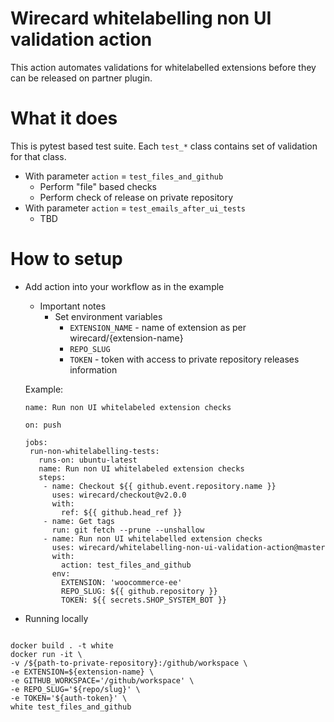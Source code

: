 # Wirecard whitelabelling non UI validation action

This action automates validations for whitelabelled extensions before they can be released on partner plugin.

# What it does
This is pytest based test suite. Each `test_*` class contains set of validation for that class.
- With parameter `action` =  `test_files_and_github`
    - Perform "file" based checks
    - Perform check of release on private repository 
- With parameter `action` = `test_emails_after_ui_tests`
   - TBD

# How to setup
- Add action into your workflow as in the example
    - Important notes
        - Set environment variables
            - `EXTENSION_NAME` - name of extension as per wirecard/{extension-name}
            - `REPO_SLUG`
            - `TOKEN` - token with access to private repository releases information

    Example:
     ```
    name: Run non UI whitelabeled extension checks
    
    on: push
    
    jobs:
      run-non-whitelabelling-tests:
        runs-on: ubuntu-latest
        name: Run non UI whitelabeled extension checks
        steps:
         - name: Checkout ${{ github.event.repository.name }}
           uses: wirecard/checkout@v2.0.0
           with:
             ref: ${{ github.head_ref }}
         - name: Get tags
           run: git fetch --prune --unshallow
         - name: Run non UI whitelabelled extension checks
           uses: wirecard/whitelabelling-non-ui-validation-action@master
           with:
             action: test_files_and_github
           env:
             EXTENSION: 'woocommerce-ee'
             REPO_SLUG: ${{ github.repository }}
             TOKEN: ${{ secrets.SHOP_SYSTEM_BOT }}
    ```
- Running locally
```

docker build . -t white
docker run -it \
-v /${path-to-private-repository}:/github/workspace \
-e EXTENSION=${extension-name} \
-e GITHUB_WORKSPACE='/github/workspace' \
-e REPO_SLUG='${repo/slug}' \
-e TOKEN='${auth-token}' \
white test_files_and_github
```

